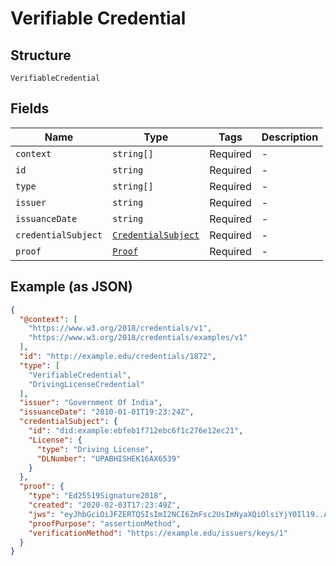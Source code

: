 
# Verifiable Credential

## Structure

`VerifiableCredential`

## Fields

| Name | Type | Tags | Description |
|  --- | --- | --- | --- |
| `context` | `string[]` | Required | - |
| `id` | `string` | Required | - |
| `type` | `string[]` | Required | - |
| `issuer` | `string` | Required | - |
| `issuanceDate` | `string` | Required | - |
| `credentialSubject` | [`CredentialSubject`](../../doc/models/credential-subject.md) | Required | - |
| `proof` | [`Proof`](../../doc/models/proof.md) | Required | - |

## Example (as JSON)

```json
{
  "@context": [
    "https://www.w3.org/2018/credentials/v1",
    "https://www.w3.org/2018/credentials/examples/v1"
  ],
  "id": "http://example.edu/credentials/1872",
  "type": [
    "VerifiableCredential",
    "DrivingLicenseCredential"
  ],
  "issuer": "Government Of India",
  "issuanceDate": "2010-01-01T19:23:24Z",
  "credentialSubject": {
    "id": "did:example:ebfeb1f712ebc6f1c276e12ec21",
    "License": {
      "type": "Driving License",
      "DLNumber": "UPABHISHEK16AX6539"
    }
  },
  "proof": {
    "type": "Ed25519Signature2018",
    "created": "2020-02-03T17:23:49Z",
    "jws": "eyJhbGciOiJFZERTQSIsImI2NCI6ZmFsc2UsImNyaXQiOlsiYjY0Il19..AUQ3AJ23WM5vMOWNtYKuqZBekRAOUibOMH9XuvOd39my1sO-X9R4QyAXLD2ospssLvIuwmQVhJa-F0xMOnkvBg",
    "proofPurpose": "assertionMethod",
    "verificationMethod": "https://example.edu/issuers/keys/1"
  }
}
```

